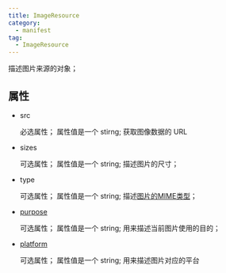 ```yaml
---
title: ImageResource
category:
  - manifest
tag:
  - ImageResource
---
```


描述图片来源的对象；


## 属性

  - src

    必选属性；
    属性值是一个 stirng;
    获取图像数据的 URL

  - sizes

    可选属性；
    属性值是一个 string;
    描述图片的尺寸；
 
  - type

    可选属性；
    属性值是一个 string;
    描述[图片的MIME类型](https://www.iana.org/assignments/media-types/media-types.xhtml#image)；

  - [purpose](https://w3c.github.io/manifest/#purpose-member)

    可选属性；
    属性值是一个 string;
    用来描述当前图片使用的目的；

  - [platform](https://w3c.github.io/manifest/#platform-member)

    可选属性；
    属性值是一个 string;
    用来描述图片对应的平台